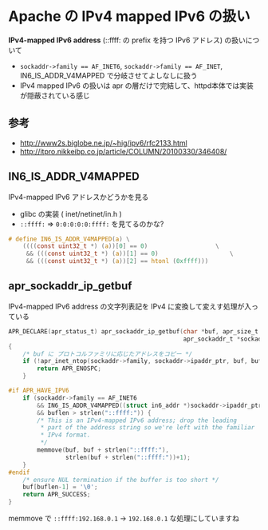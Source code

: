 # Apache の IPv4 mapped IPv6 の扱い

**IPv4-mapped IPv6 address** (::ffff: の prefix を持つ IPv6 アドレス) の扱いについて

 * `sockaddr->family == AF_INET6`, `sockaddr->family == AF_INET`, IN6_IS_ADDR_V4MAPPED で分岐させてよしなしに扱う
 * IPv4 mapped IPv6 の扱いは apr の層だけで完結して、httpd本体では実装が隠蔽されている感じ

## 参考

 * http://www2s.biglobe.ne.jp/~hig/ipv6/rfc2133.html
 * http://itpro.nikkeibp.co.jp/article/COLUMN/20100330/346408/

## IN6_IS_ADDR_V4MAPPED

IPv4-mapped IPv6 アドレスかどうかを見る

 * glibc の実装 ( inet/netinet/in.h )
 * `::ffff:` => `0:0:0:0:0:ffff:` を見てるのかな?

```c
# define IN6_IS_ADDR_V4MAPPED(a) \
	((((const uint32_t *) (a))[0] == 0)				      \
	 && (((const uint32_t *) (a))[1] == 0)				      \
	 && (((const uint32_t *) (a))[2] == htonl (0xffff)))
```

## apr_sockaddr_ip_getbuf

IPv4-mapped IPv6 address の文字列表記を IPv4 に変換して変えす処理が入っている

```c
APR_DECLARE(apr_status_t) apr_sockaddr_ip_getbuf(char *buf, apr_size_t buflen,
                                                 apr_sockaddr_t *sockaddr)
{
    /* buf に プロトコルファミリに応じたアドレスをコピー */
    if (!apr_inet_ntop(sockaddr->family, sockaddr->ipaddr_ptr, buf, buflen)) {
        return APR_ENOSPC;
    }

#if APR_HAVE_IPV6
    if (sockaddr->family == AF_INET6 
        && IN6_IS_ADDR_V4MAPPED((struct in6_addr *)sockaddr->ipaddr_ptr)
        && buflen > strlen("::ffff:")) {
        /* This is an IPv4-mapped IPv6 address; drop the leading
         * part of the address string so we're left with the familiar
         * IPv4 format.
         */
        memmove(buf, buf + strlen("::ffff:"),
                strlen(buf + strlen("::ffff:"))+1);
    }
#endif
    /* ensure NUL termination if the buffer is too short */
    buf[buflen-1] = '\0';
    return APR_SUCCESS;
}
```

memmove で `::ffff:192.168.0.1`  -> `192.168.0.1` な処理にしていますね